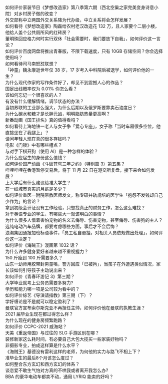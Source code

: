 如何评价家装节目《梦想改造家》第八季第六期（西北空巢之家完美变身诗意小院）对乡村房子做的改变？  
外交部称中立两国外交关系降为代办级，中立关系将会怎样发展？  
如何看待《梦想改造家》陶磊给农村老汉改造花 132 万，且人家要个二层小楼，他给人盖个公共厕所风的红砖房？  
董明珠回应格力何时实行双休「社会需要时，我们要放下自我」，如何评价这一言论？  
如何评价百度网盘将推出青春版，不限下载速度，只有 10GB 存储空间？你会选择使用吗？  
如何看待司马南怒怼联想？  
「神童」魏永康逝世年仅 38 岁，17 岁考入中科院后被退学，如何评价他的一生？  
为什么现代作家的写作条件好了，却见不到震撼人心的作品？  
国足出线概率仅为 0.01% 你怎么看？  
该如何忘记一个很喜欢的人？  
有没有什么缓解情绪，调节状态的办法？  
当初苏联的工业那么强大，为什么后期以及俄罗斯要靠卖石油度日？  
为什么碳水和糖才是长胖元凶，明明脂肪热量更高啊？  
新番动画《国王排名》真的值得看吗？  
如何看待上海地铁一老人与女子争「爱心专座」，女子称「当时车厢很多空位，他直接坐在了我腿上」？  
请问年轻人现在真的很多存钱吗？  
电影《门锁》中有哪些槽点？  
与对手下棋开狗（使用 AI）是一种怎样的体验？  
为什么应届生的身份这么值钱？  
如何评价国产动画《斗破苍穹三年之约》（特别篇 3）第五集？  
哔哩哔哩在香港暂停交易后，将于 11 月 22 日在港交所复盘，接下来会如何发展？  
上大学后有什么建议给准大学生？  
在一线城市真实的月薪是多少？  
如何评价重医一附院带教医师发文，称专硕并轨规培的医学生「抱怨不发钱却自己少作为」的言论？  
拿到初级会计证没有工作经验，只想找真正的财务工作，怎么这么难找？  
对于英语专业的学生，有哪些大一就该明白的事情？  
为什么很多人借着害怕宠物的名义去侮辱、伤害宠物，甚至侮辱、伤害狗的主人？  
选纯电动汽车品牌，都要考虑哪些方面，事后才不会后悔？  
浪潮集团通报加班标语事件，「员工私自悬挂，对相关人员依规做出处理」，如何评价这一决定？  
如何评价《海贼王》漫画第 1032 话？  
为什么许多健身爱好者越来越不重视握力？  
150 斤瘦到 100 斤需要多久？  
山东一幼师用胶带封男童嘴，警方回应「已被拘」，当孩子在外遭遇类似情况，家长该如何引导孩子主动说出来？  
如何评价《青春环游记 3》第三期？  
大学毕业就考上公务员需要多努力?  
学历和能力哪一项是公司较为看中的？  
如何评价综艺《导演请指教》第三期（下）？  
学好缠论是不是就可以稳定盈利了？  
曼联官方宣布索尔斯克亚不再担任主帅，如何评价他在曼联的执教生涯？  
2021 届毕业生现在都过得怎么样？  
为什么现在的健身房频繁跑路？  
如何评价 CCPC-2021 威海站？  
天美《重返帝国》与过往的 SLG 手游区别在哪？  
装修新家这么耗时间，有必要自己大包大揽买一些家装好物吗？  
非摄影专业，拍成这样算是什么水平？  
《海贼王》基德没有雷利这样的老师，为何他的实力与路飞不相上下？  
准毕业生的最后8个月该怎么度过？  
如何整合东方玄幻和西方玄幻的体系？  
谈恋爱不敢生气怕对方真的不哄我或者离开我怎么办?  
BBA 的豪华电动车都卖不动，通用 LYRIQ 能卖的好吗？  
